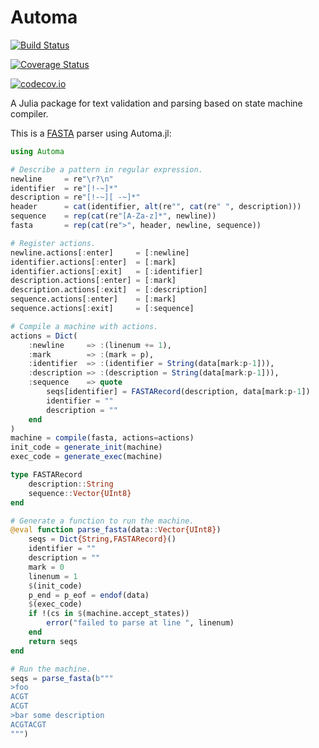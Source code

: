 # Automa

[![Build Status](https://travis-ci.org/bicycle1885/Automa.jl.svg?branch=master)](https://travis-ci.org/bicycle1885/Automa.jl)

[![Coverage Status](https://coveralls.io/repos/bicycle1885/Automa.jl/badge.svg?branch=master&service=github)](https://coveralls.io/github/bicycle1885/Automa.jl?branch=master)

[![codecov.io](http://codecov.io/github/bicycle1885/Automa.jl/coverage.svg?branch=master)](http://codecov.io/github/bicycle1885/Automa.jl?branch=master)

A Julia package for text validation and parsing based on state machine compiler.

This is a [FASTA](https://en.wikipedia.org/wiki/FASTA_format) parser using
Automa.jl:
```julia
using Automa

# Describe a pattern in regular expression.
newline     = re"\r?\n"
identifier  = re"[!-~]*"
description = re"[!-~][ -~]*"
header      = cat(identifier, alt(re"", cat(re" ", description)))
sequence    = rep(cat(re"[A-Za-z]*", newline))
fasta       = rep(cat(re">", header, newline, sequence))

# Register actions.
newline.actions[:enter]     = [:newline]
identifier.actions[:enter]  = [:mark]
identifier.actions[:exit]   = [:identifier]
description.actions[:enter] = [:mark]
description.actions[:exit]  = [:description]
sequence.actions[:enter]    = [:mark]
sequence.actions[:exit]     = [:sequence]

# Compile a machine with actions.
actions = Dict(
    :newline     => :(linenum += 1),
    :mark        => :(mark = p),
    :identifier  => :(identifier = String(data[mark:p-1])),
    :description => :(description = String(data[mark:p-1])),
    :sequence    => quote
        seqs[identifier] = FASTARecord(description, data[mark:p-1])
        identifier = ""
        description = ""
    end
)
machine = compile(fasta, actions=actions)
init_code = generate_init(machine)
exec_code = generate_exec(machine)

type FASTARecord
    description::String
    sequence::Vector{UInt8}
end

# Generate a function to run the machine.
@eval function parse_fasta(data::Vector{UInt8})
    seqs = Dict{String,FASTARecord}()
    identifier = ""
    description = ""
    mark = 0
    linenum = 1
    $(init_code)
    p_end = p_eof = endof(data)
    $(exec_code)
    if !(cs in $(machine.accept_states))
        error("failed to parse at line ", linenum)
    end
    return seqs
end

# Run the machine.
seqs = parse_fasta(b"""
>foo
ACGT
ACGT
>bar some description
ACGTACGT
""")
```
